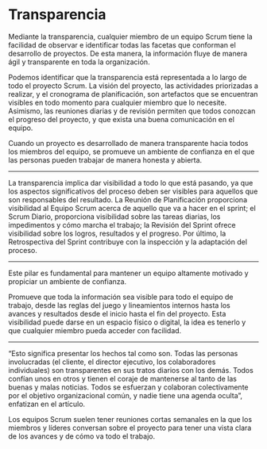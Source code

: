 # Transparencia

Mediante la transparencia, cualquier miembro de un equipo Scrum tiene la facilidad de observar e identificar todas las facetas que conforman el desarrollo de proyectos. De esta manera, la información fluye de manera ágil y transparente en toda la organización.


Podemos identificar que la transparencia está representada a lo largo de todo el proyecto Scrum. La visión del proyecto, las actividades priorizadas a realizar, y el cronograma de planificación, son artefactos que se encuentran visibles en todo momento para cualquier miembro que lo necesite. Asimismo, las reuniones diarias y de revisión permiten que todos conozcan el progreso del proyecto, y que exista una buena comunicación en el equipo.

Cuando un proyecto es desarrollado de manera transparente hacia todos los miembros del equipo, se promueve un ambiente de confianza en el que las personas pueden trabajar de manera honesta y abierta.

----------


La transparencia implica dar visibilidad a todo lo que está pasando, ya que los aspectos significativos del proceso deben ser visibles para aquellos que son responsables del resultado. La Reunión de Planificación proporciona visibilidad al Equipo Scrum acerca de aquello que va a hacer en el sprint; el Scrum Diario, proporciona visibilidad sobre las tareas diarias, los impedimentos y cómo marcha el trabajo; la Revisión del Sprint ofrece visibilidad sobre los logros, resultados y el progreso. Por último, la Retrospectiva del Sprint contribuye con la inspección y la adaptación del proceso.


-----------


Este pilar es fundamental para mantener un equipo altamente motivado y propiciar un ambiente de confianza.

Promueve que toda la información sea visible para todo el equipo de trabajo, desde las reglas del juego y lineamientos internos hasta los avances y resultados desde el inicio hasta el fin del proyecto. Esta visibilidad puede darse en un espacio físico o digital, la idea es tenerlo y que cualquier miembro pueda acceder con facilidad. 



------------



“Esto significa presentar los hechos tal como son. Todas las personas involucradas (el cliente, el director ejecutivo, los colaboradores individuales) son transparentes en sus tratos diarios con los demás. Todos confían unos en otros y tienen el coraje de mantenerse al tanto de las buenas y malas noticias. Todos se esfuerzan y colaboran colectivamente por el objetivo organizacional común, y nadie tiene una agenda oculta”, enfatizan en el artículo.

 

Los equipos Scrum suelen tener reuniones cortas semanales en la que los miembros y líderes conversan sobre el proyecto para tener una vista clara de los avances y de cómo va todo el trabajo.



